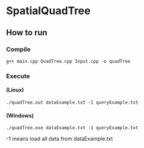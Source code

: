 # SpatialQuadTree

## How to run
### Compile
```
g++ main.cpp QuadTree.cpp Input.cpp -o quadTree
```
### Execute 
#### (Linux)
```
./quadTree.out dataExample.txt -1 queryExample.txt
```
#### (Windows)
```
./quadTree.exe dataExample.txt -1 queryExample.txt
```
-1 means load all data from dataExample.txt
